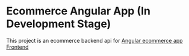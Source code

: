 # Ecommerce Angular App (In Development Stage)

This project is an ecommerce backend api for  [Angular ecommerce app Frontend](https://github.com/volunux/ecommerce-app-ng)